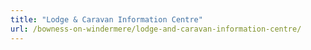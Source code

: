 ```yaml
---
title: "Lodge & Caravan Information Centre"
url: /bowness-on-windermere/lodge-and-caravan-information-centre/
---
```


